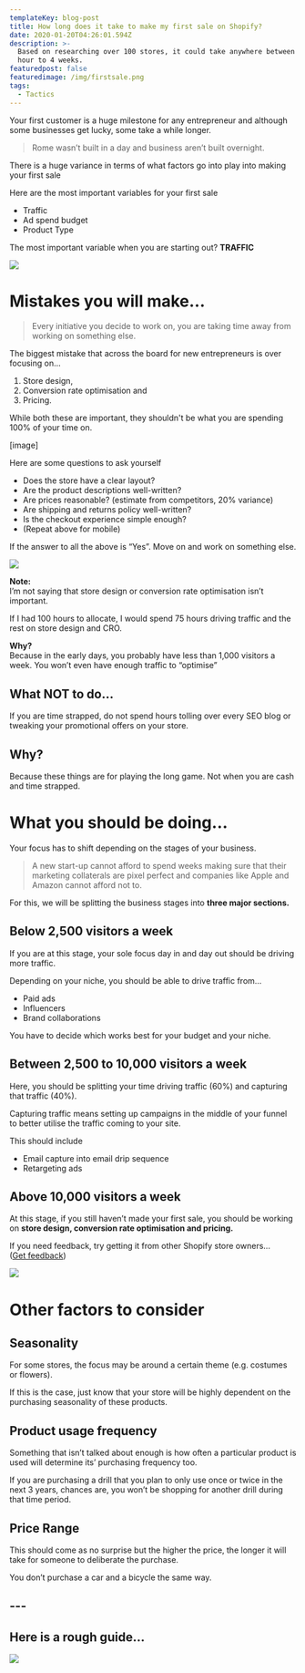 ```yaml
---
templateKey: blog-post
title: How long does it take to make my first sale on Shopify?
date: 2020-01-20T04:26:01.594Z
description: >-
  Based on researching over 100 stores, it could take anywhere between the first
  hour to 4 weeks.
featuredpost: false
featuredimage: /img/firstsale.png
tags:
  - Tactics
---
```

Your first customer is a huge milestone for any entrepreneur and although some businesses get lucky, some take a while longer.

> Rome wasn’t built in a day and business aren’t built overnight.

There is a huge variance in terms of what factors go into play into making your first sale

Here are the most important variables for your first sale

* Traffic 
* Ad spend budget
* Product Type

The most important variable when you are starting out? **TRAFFIC**

![](/img/traffic-first.png)

# Mistakes you will make…

> Every initiative you decide to work on, you are taking time away from working on something else.

The biggest mistake that across the board for new entrepreneurs is over focusing on...

1. Store design, 
2. Conversion rate optimisation and 
3. Pricing.

While both these are important, they shouldn't be what you are spending 100% of your time on. 

\[image]

Here are some questions to ask yourself

* Does the store have a clear layout?
* Are the product descriptions well-written?
* Are prices reasonable? (estimate from competitors, 20% variance)
* Are shipping and returns policy well-written?
* Is the checkout experience simple enough?
* (Repeat above for mobile)

If the answer to all the above is “Yes”. Move on and work on something else.

![](/img/buyer-journey.png)

**Note:** 
\
I’m not saying that store design or conversion rate optimisation isn’t important. 

If I had 100 hours to allocate, I would spend 75 hours driving traffic and the rest on store design and CRO. 

**Why?**
\
Because in the early days, you probably have less than 1,000 visitors a week. You won’t even have enough traffic to “optimise”

## What NOT to do…

If you are time strapped, do not spend hours tolling over every SEO blog or tweaking your promotional offers on your store.

## Why?

Because these things are for playing the long game. Not when you are cash and time strapped.

# What you should be doing…

Your focus has to shift depending on the stages of your business. 

> A new start-up cannot afford to spend weeks making sure that their marketing collaterals are pixel perfect and companies like Apple and Amazon cannot afford not to.

For this, we will be splitting the business stages into **three major sections.**

## Below 2,500 visitors a week

If you are at this stage, your sole focus day in and day out should be driving more traffic.

Depending on your niche, you should be able to drive traffic from…

* Paid ads
* Influencers
* Brand collaborations

You have to decide which works best for your budget and your niche.

## Between 2,500 to 10,000 visitors a week

Here, you should be splitting your time driving traffic (60%) and capturing that traffic (40%).

Capturing traffic means setting up campaigns in the middle of your funnel to better utilise the traffic coming to your site. 

This should include

* Email capture into email drip sequence
* Retargeting ads

## Above 10,000 visitors a week

At this stage, if you still haven’t made your first sale, you should be working on **store design, conversion rate optimisation and pricing.**

If you need feedback, try getting it from other Shopify store owners...\
([Get feedback](https://storefeedback.product-lens.com/))

![](/img/ph-gallery-1.png)

# Other factors to consider

## Seasonality

For some stores, the focus may be around a certain theme (e.g. costumes or flowers).

If this is the case, just know that your store will be highly dependent on the purchasing seasonality of these products.

## Product usage frequency

Something that isn’t talked about enough is how often a particular product is used will determine its’ purchasing frequency too.

If you are purchasing a drill that you plan to only use once or twice in the next 3 years, chances are, you won’t be shopping for another drill during that time period.

## Price Range

This should come as no surprise but the higher the price, the longer it will take for someone to deliberate the purchase. 

You don’t purchase a car and a bicycle the same way.

## \---

## Here is a rough guide…

![](/img/ad-diag.png)
